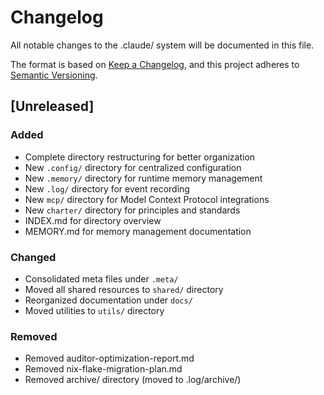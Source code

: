 # Changelog

All notable changes to the .claude/ system will be documented in this file.

The format is based on [Keep a Changelog](https://keepachangelog.com/en/1.0.0/),
and this project adheres to [Semantic Versioning](https://semver.org/spec/v2.0.0.html).

## [Unreleased]

### Added
- Complete directory restructuring for better organization
- New `.config/` directory for centralized configuration
- New `.memory/` directory for runtime memory management
- New `.log/` directory for event recording
- New `mcp/` directory for Model Context Protocol integrations
- New `charter/` directory for principles and standards
- INDEX.md for directory overview
- MEMORY.md for memory management documentation

### Changed
- Consolidated meta files under `.meta/`
- Moved all shared resources to `shared/` directory
- Reorganized documentation under `docs/`
- Moved utilities to `utils/` directory

### Removed
- Removed auditor-optimization-report.md
- Removed nix-flake-migration-plan.md
- Removed archive/ directory (moved to .log/archive/)
